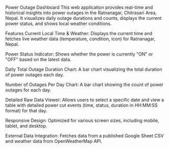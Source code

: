 Power Outage Dashboard
This web application provides real-time and historical insights into power outages in the Ratnanagar, Chitrasari Area, Nepal. It visualizes daily outage durations and counts, displays the current power status, and shows local weather conditions.

Features
Current Local Time & Weather: Displays the current time and fetches live weather data (temperature, condition, icon) for Ratnanagar, Nepal.

Power Status Indicator: Shows whether the power is currently "ON" or "OFF" based on the latest data.

Daily Total Outage Duration Chart: A bar chart visualizing the total duration of power outages each day.

Number of Outages Per Day Chart: A bar chart showing the count of power outages for each day.

Detailed Raw Data Viewer: Allows users to select a specific date and view a table with detailed power cut events (time, status, duration in HH:MM:SS format) for that day.

Responsive Design: Optimized for various screen sizes, including mobile, tablet, and desktop.

External Data Integration: Fetches data from a published Google Sheet CSV and weather data from OpenWeatherMap API.
